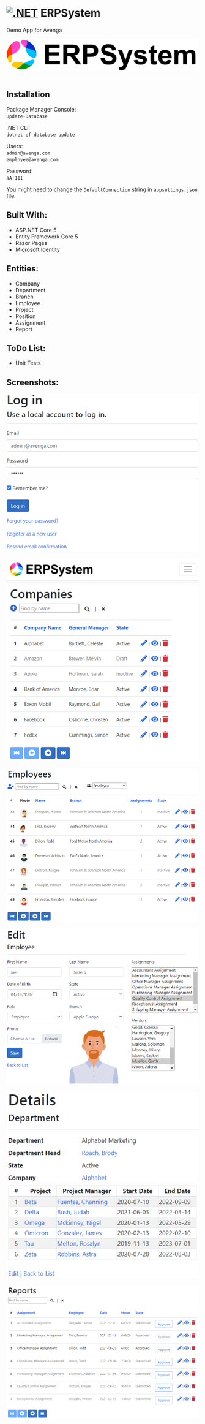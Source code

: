 ﻿[![.NET](https://github.com/gform/ERPSystem/actions/workflows/dotnet.yml/badge.svg)](https://github.com/gform/ERPSystem/actions/workflows/dotnet.yml)
ERPSystem<br />
=========
Demo App for Avenga<br />

![ERPSystem](ERPSystem/wwwroot/images/avenga-erp-logo.png)<br /><br />

Installation<br />
----------------------

Package Manager Console:<br />
`Update-Database`<br />

.NET CLI:<br />
`dotnet ef database update`<br />

Users:<br />
`admin@avenga.com`<br />
`employee@avenga.com`<br />

Password:<br />
`aA!111`<br />

You might need to change the `DefaultConnection` string in `appsettings.json` file.<br />

Built With:<br />
--------------------
- ASP.NET Core 5
- Entity Framework Core 5
- Razor Pages
- Microsoft Identity

Entities:<br />
--------------------
- Company
- Department
- Branch
- Employee
- Project
- Position
- Assignment
- Report

ToDo List:<br />
----------
- Unit Tests

Screenshots:<br />
-----------
![IdentityLogin](Screenshots/IdentityLogin.png)<br /><br />
![CompanyIndex](Screenshots/CompanyIndex.png)<br /><br />
![EmployeeIndex](Screenshots/EmployeeIndex.png)<br /><br />
![EmployeeEdit](Screenshots/EmployeeEdit.png)<br /><br />
![DepartmentDetails](Screenshots/DepartmentDetails.png)<br /><br />
![ReportIndex](Screenshots/ReportIndex.png)<br /><br />